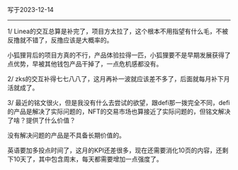 写于2023-12-14

-----

1/ Linea的交互总算是补完了，项目方太拉了，这个根本不用指望有什么毛，不被反撸就不错了，反撸应该是大概率的。

小狐狸背后的项目方真的不行，产品体验拉得一匹，小狐狸要不是早期发展获得了点优势，早被其他钱包产品干掉了，一点危机感都没有。

2/ zks的交互补得七七八八了，这月再补一波就应该差不多了，后面就每月补下月活就成了。

3/ 最近的铭文很火，但是我没有什么去尝试的欲望，跟defi那一拨完全不同，defi的产品是解决了实际问题的，NFT的交易市场也算接近了实际问题的，但铭文解决了啥？提供了什么价值？

没有解决问题的产品是不具备长期价值的。

英语要加多投点时间了，这月的KPI还差很多，现在还需要消化10页的内容，还剩下10天了，其中包含周末，每天都需要增加一点强度了。
